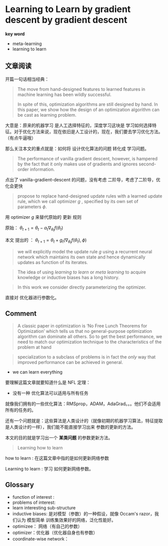 # Learning to Learn by gradient descent by gradient descent

**key word**

* meta-learning
* learning to learn



## 文章阅读

开篇一句话相当经典：

> The move from hand-designed features to learned features in machine learning has been wildly successful.
>
> In spite of this, optimization algorithms are still designed by hand. In this paper, we show how the design of an optimization algorithm can be cast as learning problem.

大意是：原来的机器学习 是人工选择特征的，深度学习这块是 学习如何选择特征。对于优化方法来说，现在依旧是人工设计的，现在，我们要去学习优化方法。（有点牛逼哦）

那么关注本文的重点就是：如何将 设计优化算法的问题 转化成 学习问题。



> The performance of vanilla gradient descent, however, is hampered by the fact that it only makes use of gradients and ignores second-order information.

点出了 vanilla-gradient-descent 的问题，没有考虑 二阶导，考虑了二阶导，优化会更快



> propose to replace hand-designed update rules with a learned update rule, which we call optimizer $g$ , specified by its own set of parameters $\phi$.

用 optimizer $g$ 来替代原始的 更新 规则

原始： $\theta_{t+1} = \theta_t - \alpha_t \nabla_{\theta_t} f(\theta_t)$

本文 提出的 ： $\theta_{t+1} = \theta_t + g_t\Biggr(\nabla_{\theta_t}f(\theta_t),\phi\Biggr)$



> we will explicitly model the update rule $g$ using a recurrent neural network which maintains its own state and hence dynamically updates as function of its iterates.





> The idea of using *learning to learn* or *meta learning* to acquire knowledge or inductive biases has a long history.



> In this work we consider directly parameterizing the optimizer.

直接对 优化器进行参数化。







## Comment

> A classic paper in optimization is ‘No Free Lunch Theorems for Optimization’ which tells us that no general-purpose optimization algorithm can dominate all others. So to get the best performance, we need to match our optimization technique to the characteristics of the problem at hand





> specialization to a subclass of problems is in fact the *only* way that improved performance can be achieved in general.

* we can learn everything




要理解这篇文章就要知道什么是 NFL 定理：

* 没有一种 优化算法可以适用与所有任务

就像我们拥有的一些优化算法：RMSprop，ADAM，AdaGrad。。。他们不会适用所有的任务的。

还有一个问题就是：这些算法是人类设计的（就像初期的机器学习算法，特征提取是人类设计的一样），我们能不能直接学习出来 参数的更新的方法。

本文的目的就是学习出一个 **某类问题** 的参数更新方法。 



> Learning how to learn

how to learn : 在这篇文章中指的是如何更新网络参数

Learning to learn : 学习  如何更新网络参数。




## Glossary

* function of interest : 
* problems of interest: 
* learn interesting sub-structure
* inductive biases:  是对模型（参数）的一种假设，就像  Occam's razor，我们认为 模型简单 训练集效果好的网络，泛化性能好。
* optimizee： 网络（有自己的参数）
* optimizer：优化器（优化器自身也有参数）
* coordinate-wise network：